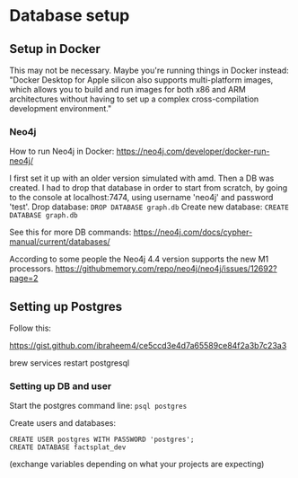 # Database setup

## Setup in Docker

This may not be necessary. Maybe you're running things in Docker instead:
"Docker Desktop for Apple silicon also supports multi-platform images, which allows you to build and run images for both x86 and ARM architectures without having to set up a complex cross-compilation development environment."

### Neo4j

How to run Neo4j in Docker:
https://neo4j.com/developer/docker-run-neo4j/

I first set it up with an older version simulated with amd. Then a DB was created. I had to drop that database in order to start from scratch, by going to the console at localhost:7474, using username 'neo4j' and password 'test'.
Drop database:
`DROP DATABASE graph.db`
Create new database:
`CREATE DATABASE graph.db`

See this for more DB commands: https://neo4j.com/docs/cypher-manual/current/databases/ 

According to some people the Neo4j 4.4 version supports the new M1 processors.
https://githubmemory.com/repo/neo4j/neo4j/issues/12692?page=2


## Setting up Postgres
Follow this:

https://gist.github.com/ibraheem4/ce5ccd3e4d7a65589ce84f2a3b7c23a3

brew services restart postgresql

### Setting up DB and user

Start the postgres command line:
`psql postgres`

Create users and databases:
```
CREATE USER postgres WITH PASSWORD 'postgres';
CREATE DATABASE factsplat_dev
```
(exchange variables depending on what your projects are expecting)

